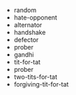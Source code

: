 * random
* hate-opponent
* alternator
* handshake
* defector
* prober
* gandhi
* tit-for-tat
* prober
* two-tits-for-tat
* forgiving-tit-for-tat
